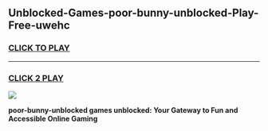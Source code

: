 
## Unblocked-Games-poor-bunny-unblocked-Play-Free-uwehc
<h3>
<a href="https://premium76.site?title=poor-bunny-unblocked&ref=19M">CLICK TO PLAY</a></h3>
<hr>

<h3>
<a href="https://premium76.site?title=poor-bunny-unblocked&ref=19M">CLICK 2 PLAY</a>
  
</h3>

<a href="https://premium76.site?title=poor-bunny-unblocked&ref=19M"><img src="https://clearcache.store/games.png"></a>


**poor-bunny-unblocked games unblocked: Your Gateway to Fun and Accessible Online Gaming**

